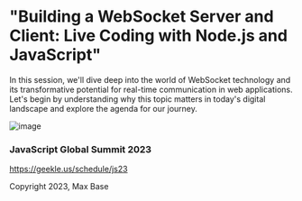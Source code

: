# "Building a WebSocket Server and Client: Live Coding with Node.js and JavaScript"

In this session, we'll dive deep into the world of WebSocket technology and its transformative potential for real-time communication in web applications.
Let's begin by understanding why this topic matters in today's digital landscape and explore the agenda for our journey.

![image](https://github.com/BaseMax/JavaScriptGlobalSummit2023/assets/2658040/2c89a7f4-1c9a-4688-b8c0-8162c931c347)

### JavaScript Global Summit 2023

https://geekle.us/schedule/js23

Copyright 2023, Max Base
